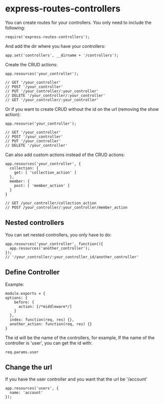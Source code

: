 express-routes-controllers
==========================

You can create routes for your controllers. You only need to include the following:

```
require('express-routes-controllers');
```

And add the dir where you have your controllers:

```
app.set('controllers', __dirname + '/controllers');
```

Create the CRUD actions:

```
app.resources('your_controller');

// GET '/your_controller'
// POST '/your_controller'
// PUT '/your_controller/:your_controller'
// DELETE '/your_controller/:your_controller'
// GET '/your_controller/:your_controller'
```

Or if you want to create CRUD without the id on the url (removing the show action):

```
app.resource('your_controller');

// GET '/your_controller'
// POST '/your_controller'
// PUT '/your_controller'
// DELETE '/your_controller'
```

Can also add custom actions instead of the CRUD actions:

```
app.resources('your_controller', {
  collection: {
    get: [ 'collection_action' ]
  },
  member: {
    post: [ 'member_action' ]
  }
}

// GET /your_controller/collection_action
// POST /your_controller/:your_controller/member_action
```

## Nested controllers

You can set nested controllers, you only have to do:

```
app.resources('your_controller', function(){
  app.resources('another_controller');
});
// '/your_controller/:your_controller_id/another_controller'
```

## Define Controller

Example:

```
module.exports = {
options: {
    before: {
      action: [/*middleware*/]
    }
  },
  index: function(req, res) {},
  another_action: function(req, res) {}
}
```

The id will be the name of the controllers, for example, If the name of the controller is 'user', you can get the id with:

```
req.params.user
```

## Change the url

If you have the user controller and you want that the url be '/account'

```
app.resources('users', {
  name: 'account'
});
```
